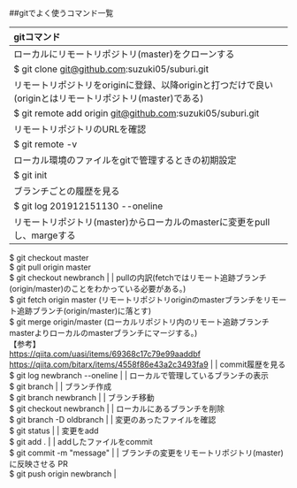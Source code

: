 ##gitでよく使うコマンド一覧

| gitコマンド |
|:--------------------------|
| ローカルにリモートリポジトリ(master)をクローンする <br>
$ git clone git@github.com:suzuki05/suburi.git |
| リモートリポジトリをoriginに登録、以降originと打つだけで良い(originとはリモートリポジトリ(master)である)<br> 
$ git remote add origin git@github.com:suzuki05/suburi.git |
| リモートリポジトリのURLを確認 <br>
$ git remote -v |
| ローカル環境のファイルをgitで管理するときの初期設定 <br>
$ git init |
| ブランチごとの履歴を見る <br>
$ git log 201912151130 --oneline |
| リモートリポジトリ(master)からローカルのmasterに変更をpullし、margeする <br>
$ git checkout master <br>
$ git pull origin master <br>
$ git checkout newbranch |
| pullの内訳(fetchではリモート追跡ブランチ(origin/master)のことをわかっている必要がある。) <br>
$ git fetch origin master (リモートリポジトリoriginのmasterブランチをリモート追跡ブランチ(origin/master)に落とす) <br>
$ git merge origin/master (ローカルリポジトリ内のリモート追跡ブランチmasterよりローカルのmasterブランチにマージする。) <br>
【参考】 <br>
https://qiita.com/uasi/items/69368c17c79e99aaddbf <br>
https://qiita.com/bitarx/items/4558f86e43a2c3493fa9 |
| commit履歴を見る <br>
$ git log newbranch --oneline |
| ローカルで管理しているブランチの表示 <br>
$ git branch |
| ブランチ作成 <br>
$ git branch newbranch |
| ブランチ移動 <br>
$ git checkout newbranch |
| ローカルにあるブランチを削除 <br>
$ git branch -D oldbranch |
| 変更のあったファイルを確認 <br>
$ git status |
| 変更をadd <br>
$ git add . |
| addしたファイルをcommit <br>
$ git commit -m "message" |
| ブランチの変更をリモートリポジトリ(master)に反映させる PR <br>
$ git push origin newbranch |
